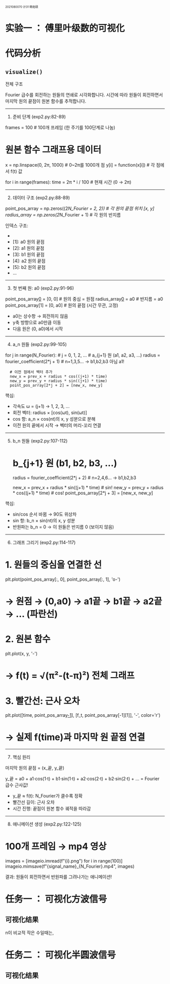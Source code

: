 <div style="display: flex; justify-content: space-between; font-size: 9px; margin-bottom: 10px;">
  <span>2021080070 计31 韩佑硕</span>
  <span><script>document.write(new Date().toISOString().split('T')[0])</script></span>
</div>

# 实验一 ： 傅里叶级数的可视化

# 代码分析

## `visualize()`
 전체 구조

  Fourier 급수를 회전하는 원들의 연쇄로 시각화합니다. 시간에 따라 원들이 회전하면서 마지막 원의 끝점이 원본 함수를 추적합니다.

  ---
  1. 준비 단계 (exp2.py:82-89)

  frames = 100  # 100개 프레임 (한 주기를 100단계로 나눔)

  # 원본 함수 그래프용 데이터
  x = np.linspace(0, 2π, 1000)  # 0~2π를 1000개 점
  y[i] = function(x[i])          # 각 점에서 f(t) 값

  for i in range(frames):
      time = 2π * i / 100  # 현재 시간 (0 → 2π)

  ---
  2. 데이터 구조 (exp2.py:88-89)

  point_pos_array = np.zeros((2*N_Fourier + 2, 2))  # 각 원의 끝점 위치 [x, y]
  radius_array = np.zeros(2*N_Fourier + 1)          # 각 원의 반지름

  인덱스 구조:  

  - [0]: 원점 (0, 0)
  - [1]: a0 원의 끝점
  - [2]: a1 원의 끝점
  - [3]: b1 원의 끝점
  - [4]: a2 원의 끝점
  - [5]: b2 원의 끝점
  - ...

  ---
  3. 첫 번째 원: a0 (exp2.py:91-96)

  point_pos_array[0] = [0, 0]        # 원의 중심 = 원점
  radius_array[0] = a0               # 반지름 = a0
  point_pos_array[1] = [0, a0]       # 원의 끝점 (시간 무관, 고정)

  - a0는 상수항 → 회전하지 않음
  - y축 방향으로 a0만큼 이동
  - 다음 원은 (0, a0)에서 시작

  ---
  4. a_n 원들 (exp2.py:99-105)

  for j in range(N_Fourier):  # j = 0, 1, 2, ...
      # a_{j+1} 원 (a1, a2, a3, ...)
      radius = fourier_coefficient(2*j + 1)  # n=1,3,5... → b1,b2,b3 아님 a1!

      # 이전 점에서 벡터 추가
      new_x = prev_x + radius * cos((j+1) * time)
      new_y = prev_y + radius * sin((j+1) * time)
      point_pos_array[2*j + 2] = [new_x, new_y]

  핵심:
  - 각속도 ω = (j+1) → 1, 2, 3, ...
  - 회전 벡터: radius × [cos(ωt), sin(ωt)]
  - cos 항: a_n × cos(nt)의 x, y 성분으로 분해
  - 이전 원의 끝에서 시작 → 벡터의 머리-꼬리 연결

  ---
  5. b_n 원들 (exp2.py:107-112)

      # b_{j+1} 원 (b1, b2, b3, ...)
      radius = fourier_coefficient(2*j + 2)  # n=2,4,6... → b1,b2,b3

      new_x = prev_x + radius * sin((j+1) * time)  # sin!
      new_y = prev_y + radius * cos((j+1) * time)  # cos!
      point_pos_array[2*j + 3] = [new_x, new_y]

  핵심:
  - sin/cos 순서 바뀜 → 90도 위상차
  - sin 항: b_n × sin(nt)의 x, y 성분
  - 반원파는 b_n = 0 → 이 원들은 반지름 0 (보이지 않음)

  ---
  6. 그래프 그리기 (exp2.py:114-117)

  # 1. 원들의 중심을 연결한 선
  plt.plot(point_pos_array[:, 0], point_pos_array[:, 1], 'o-')
  # → 원점 → (0,a0) → a1끝 → b1끝 → a2끝 → ... (파란선)

  # 2. 원본 함수
  plt.plot(x, y, '-')
  # → f(t) = √(π²-(t-π)²) 전체 그래프

  # 3. 빨간선: 근사 오차
  plt.plot([time, point_pos_array[-1][0]],
           [f_t, point_pos_array[-1][1]], '-', color='r')
  # → 실제 f(time)과 마지막 원 끝점 연결

  ---
  7. 핵심 원리

  마지막 원의 끝점 = (x_끝, y_끝)

  y_끝 = a0 + a1·cos(1·t) + b1·sin(1·t)
            + a2·cos(2·t) + b2·sin(2·t)
            + ...
       = Fourier 급수 근사값!

  - y_끝 ≈ f(t): N_Fourier가 클수록 정확
  - 빨간선 길이: 근사 오차
  - 시간 진행: 끝점이 원본 함수 궤적을 따라감

  ---
  8. 애니메이션 생성 (exp2.py:122-125)

  # 100개 프레임 → mp4 영상
  images = [imageio.imread(f"{i}.png") for i in range(100)]
  imageio.mimsave(f"{signal_name}_{N_Fourier}.mp4", images)

  결과: 원들이 회전하면서 반원파를 그려나가는 애니메이션!

# 任务一 ： 可视化方波信号

## 可视化结果

n이 비교적 작은 수일때는, 

# 任务二 ： 可视化半圆波信号
## 可视化结果

